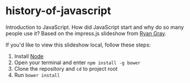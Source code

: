 # history-of-javascript
Introduction to JavaScript. How did JavaScript start and why do so many people use it? Based on the impress.js slideshow from [Ryan Gray](https://github.com/rdgd).

If you'd like to view this slideshow local, follow these steps:

1. Install [Node](https://nodejs.org/en/download/)
2. Open your terminal and enter `npm install -g bower`
3. Clone the repository and `cd` to project root
4. Run `bower install`